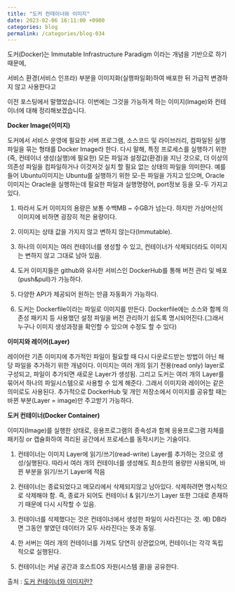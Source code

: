 ```yaml
---
title: "도커 컨테이너와 이미지"
date: 2023-02-06 16:11:00 +0900
categories: blog
permalink: /categories/blog-034
---
```

도커(Docker)는 Immutable Infrastructure Paradigm 이라는 개념을 기반으로 하기 때문에,

서비스 환경(서비스 인프라) 부분을 이미지화(실행파일화)하여 배포한 뒤 가급적 변경하지 않고 사용한다고 

이전 포스팅에서 말했었습니다. 이번에는 그것을 가능하게 하는 이미지(Image)와 컨테이너에 대해 정리해보겠습니다.

**Docker Image(이미지)**

도커에서 서비스 운영에 필요한 서버 프로그램, 소스코드 및 라이브러리, 컴파일된 실행 파일을 묶는 형태를 Docker Image라 한다. 다시 말해, 특정 프로세스를 실행하기 위한(즉, 컨테이너 생성(실행)에 필요한) 모든 파일과 설정값(환경)을 지닌 것으로, 더 이상의 의존성 파일을 컴파일하거나 이것저것 실치 할 필요 없는 상태의 파일을 의미한다. 예를 들어 Ubuntu이미지는 Ubuntu를 실행하기 위한 모-든 파일을 가지고 있으며, Oracle이미지는 Oracle을 실행하는데 필요한 파일과 실행명령어, port정보 등을 모-두 가지고 있다.



1) 따라서 도커 이미지의 용량은 보통 수백MB ~ 수GB가 넘는다. 하지만 가상머신의 이미지에 비하면 굉장히 적은 용량이다.

2) 이미지는 상태 값을 가지지 않고 변하지 않는다(Immutable).

3) 하나의 이미지는 여러 컨테이너를 생성할 수 있고, 컨테이너가 삭제되더라도 이미지는 변하지 않고 그대로 남아 있음.

4) 도커 이미지들은 github와 유사한 서비스인 DockerHub를 통해 버전 관리 및 배포(push&pull)가 가능하다.

5) 다양한 API가 제공되어 원하는 만큼 자동화가 가능하다.

6) 도커는 Dockerfile이라는 파일로 이미지를 만든다. Dockerfile에는 소스와 함께 의존성 패키지 등 사용했던 설정 파일을 버전 관리하기 쉽도록 명시되어진다.(그래서 누구나 이미지 생성과정을 확인할 수 있으며 수정도 할 수 있다)







**이미지와 레이어(Layer)**

레이어란 기존 이미지에 추가적인 파일이 필요할 때 다시 다운로드받는 방법이 아닌 해당 파일을 추가하기 위한 개념이다. 이미지는 여러 개의 읽기 전용(read only) layer로 구성되고, 파일이 추가되면 새로운 Layer가 생성됨. 그리고 도커는 여러 개의 Layer를 묶어서 하나의 파일시스템으로 사용할 수 있게 해준다. 그래서 이미지와 레이어는 같은 의미로도 사용된다. 추가적으로 DockerHub 및 개인 저장소에서 이미지를 공유할 때는 바뀐 부분(Layer = image)만 주고받기 가능하다.







**도커 컨테이너(Docker Container)**

이미지(Image)를 실행한 상태로, 응용프로그램의 종속성과 함께 응용프로그램 자체를 패키징 or 캡슐화하여 격리된 공간에서 프로세스를 동작시키는 기술이다.



1) 컨테이너는 이미지 Layer에 읽기/쓰기(read-write) Layer를 추가하는 것으로 생성/실행된다. 따라서 여러 개의 컨테이너를 생성해도 최소한의 용량만 사용되며, 바뀐 부분을 읽기/쓰기 Layer에 적음

2) 컨테이너는 종료되었다고 메모리에서 삭제되지않고 남아있다. 삭제하려면 명시적으로 삭제해야 함. 즉, 종료가 되어도 컨테이너 & 읽기/쓰기 Layer 또한 그대로 존재하기 때문에 다시 시작할 수 있음.

3) 컨테이너를 삭제했다는 것은 컨테이너에서 생성한 파일이 사라진다는 것. 예) DB라면 그동안 쌓였던 데이터가 모두 사라진다는 뜻과 동일.

4) 한 서버는 여러 개의 컨테이너를 가져도 당연히 상관없으며, 컨테이너는 각각 독립적으로 실행된다.

5) 컨테이너는 커널 공간과 호스트OS 자원(시스템 콜)을 공유한다.


출처 : [도커 컨테이너와 이미지란?](https://hoon93.tistory.com/48)